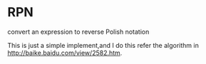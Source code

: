 RPN
===

convert an expression to reverse Polish notation

This is just a simple implement,and I do this refer the algorithm in http://baike.baidu.com/view/2582.htm.
